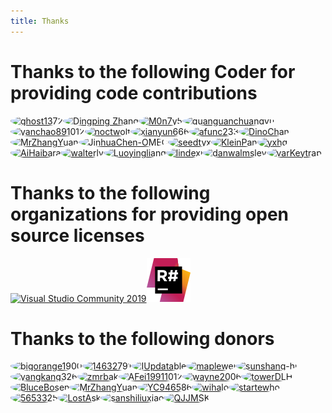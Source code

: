 ```yaml
---
title: Thanks
---
```


# Thanks to the following Coder for providing code contributions

<p><a style="border:0" href="https://github.com/ghost1372" target="_blank" rel="noopener"><img style="border-radius:50%!important" width="64" height="64" src="https://avatars0.githubusercontent.com/u/9213496?s=64&amp;v=4" alt="ghost1372"></a><a style="border:0" href="https://github.com/DingpingZhang" target="_blank" rel="noopener"><img style="border-radius:50%!important" width="64" height="64" src="https://avatars0.githubusercontent.com/u/8541016?s=64&v=4" alt="Dingping Zhang"></a><a style="border:0" href="https://github.com/M0n7y5" target="_blank" rel="noopener"><img style="border-radius:50%!important" width="64" height="64" src="https://avatars0.githubusercontent.com/u/17201053?s=64&v=4" alt="M0n7y5"></a><a style="border:0" href="https://github.com/guanguanchuangyu" target="_blank" rel="noopener"><img style="border-radius:50%!important" width="64" height="64" src="https://avatars1.githubusercontent.com/u/25916858?s=64&v=4" alt="guanguanchuangyu"></a><a style="border:0" href="https://github.com/yanchao891012" target="_blank" rel="noopener"><img style="border-radius:50%!important" width="64" height="64" src="https://avatars0.githubusercontent.com/u/16846702?s=64&v=4" alt="yanchao891012"></a><a style="border:0" href="https://github.com/noctwolf" target="_blank" rel="noopener"><img style="border-radius:50%!important" width="64" height="64" src="https://avatars3.githubusercontent.com/u/21022467?s=64&v=4" alt="noctwolf"></a><a style="border:0" href="https://github.com/xianyun666" target="_blank" rel="noopener"><img style="border-radius:50%!important" width="64" height="64" src="https://avatars1.githubusercontent.com/u/22339210?s=64&v=4" alt="xianyun666"></a><a style="border:0" href="https://github.com/afunc233" target="_blank" rel="noopener"><img style="border-radius:50%!important" width="64" height="64" src="https://avatars1.githubusercontent.com/u/19919631?s=64&v=4" alt="afunc233"></a><a style="border:0" href="https://github.com/DinoChan" target="_blank" rel="noopener"><img style="border-radius:50%!important" width="64" height="64" src="https://avatars1.githubusercontent.com/u/6076257?s=64&v=4" alt="DinoChan"></a><a style="border:0" href="https://github.com/MrZhangYuan" target="_blank" rel="noopener"><img style="border-radius:50%!important" width="64" height="64" src="https://avatars2.githubusercontent.com/u/16384123?s=64&v=4" alt="MrZhangYuan"></a><a style="border:0" href="https://github.com/JinhuaChen-OMEC" target="_blank" rel="noopener"><img style="border-radius:50%!important" width="64" height="64" src="https://avatars0.githubusercontent.com/u/47024703?s=64&v=4" alt="JinhuaChen-OMEC"></a><a style="border:0" href="https://github.com/seedtyx" target="_blank" rel="noopener"><img style="border-radius:50%!important" width="64" height="64" src="https://avatars2.githubusercontent.com/u/5851975?s=64&v=4" alt="seedtyx"></a><a style="border:0" href="https://github.com/KleinPan" target="_blank" rel="noopener"><img style="border-radius:50%!important" width="64" height="64" src="https://avatars2.githubusercontent.com/u/34428802?s=64&v=4" alt="KleinPan"></a><a style="border:0" href="https://github.com/yxhq" target="_blank" rel="noopener"><img style="border-radius:50%!important" width="64" height="64" src="https://avatars3.githubusercontent.com/u/10378954?s=64&v=4" alt="yxhq"></a><a style="border:0" href="https://github.com/AiHaibara" target="_blank" rel="noopener"><img style="border-radius:50%!important" width="64" height="64" src="https://avatars3.githubusercontent.com/u/5195234?s=64&v=4" alt="AiHaibara"></a><a style="border:0" href="https://github.com/walterlv" target="_blank" rel="noopener"><img style="border-radius:50%!important" width="64" height="64" src="https://avatars3.githubusercontent.com/u/9959623?s=64&v=4" alt="walterlv"></a><a style="border:0" href="https://github.com/Luoyingliang" target="_blank" rel="noopener"><img style="border-radius:50%!important" width="64" height="64" src="https://avatars2.githubusercontent.com/u/29297262?s=64&v=4" alt="Luoyingliang"></a><a style="border:0" href="https://github.com/lindexi" target="_blank" rel="noopener"><img style="border-radius:50%!important" width="64" height="64" src="https://avatars3.githubusercontent.com/u/16054566?s=64&v=4" alt="lindexi"></a><a style="border:0" href="https://github.com/danwalmsley" target="_blank" rel="noopener"><img style="border-radius:50%!important" width="64" height="64" src="https://avatars1.githubusercontent.com/u/4672627?s=64&v=4" alt="danwalmsley"></a><a style="border:0" href="https://github.com/varKeytrap" target="_blank" rel="noopener"><img style="border-radius:50%!important" width="64" height="64" src="https://avatars0.githubusercontent.com/u/17864005?s=64&v=4" alt="varKeytrap"></a></p>

# Thanks to the following organizations for providing open source licenses

<p><a style="border:0" href="https://visualstudio.microsoft.com/free-developer-offers/" target="_blank" rel="noopener"><img width="70" height="70" src="https://raw.githubusercontent.com/HandyOrg/HandyOrgResource/master/HandyControl/Resources/vs2019_logo.png" alt="Visual Studio Community 2019"></a><a style="border:0" href="https://www.jetbrains.com/?from=HandyControl" target="_blank" rel="noopener"><img width="70" height="70" src="https://raw.githubusercontent.com/HandyOrg/HandyOrgResource/master/HandyControl/Resources/resharper_logo.png" alt="JetBrains"></a></p>

# Thanks to the following donors

<p><a style="border:0" href="https://github.com/bigorange1900" target="_blank" rel="noopener"><img style="border-radius:50%!important" width="64" height="64" src="https://avatars1.githubusercontent.com/u/49062011?s=64&v=4" alt="bigorange1900"></a><a style="border:0" href="https://github.com/14632791" target="_blank" rel="noopener"><img style="border-radius:50%!important" style="border-radius:50%!important" width="64" height="64" src="https://avatars3.githubusercontent.com/u/27358331?s=64&v=4" alt="14632791"></a><a style="border:0" href="https://github.com/IUpdatable" target="_blank" rel="noopener"><img style="border-radius:50%!important" style="border-radius:50%!important" width="64" height="64" src="https://avatars2.githubusercontent.com/u/51181716?s=64&v=4" alt="IUpdatable"></a><a style="border:0" href="https://github.com/maplewei" target="_blank" rel="noopener"><img style="border-radius:50%!important" width="64" height="64" src="https://avatars1.githubusercontent.com/u/13778095?s=64&v=4" alt="maplewei"></a><a style="border:0" href="https://github.com/sunshang-hl" target="_blank" rel="noopener"><img style="border-radius:50%!important" width="64" height="64" src="https://avatars1.githubusercontent.com/u/34593206?s=64&v=4" alt="sunshang-hl"></a><a style="border:0" href="https://github.com/yangkang326" target="_blank" rel="noopener"><img style="border-radius:50%!important" width="64" height="64" src="https://avatars1.githubusercontent.com/u/51224259?s=64&v=4" alt="yangkang326"></a><a style="border:0" href="https://github.com/zmrbak" target="_blank" rel="noopener"><img style="border-radius:50%!important" width="64" height="64" src="https://avatars3.githubusercontent.com/u/7257543?s=64&v=4" alt="zmrbak"></a><a style="border:0" href="https://github.com/AFei19911012" target="_blank" rel="noopener"><img style="border-radius:50%!important" width="64" height="64" src="https://avatars0.githubusercontent.com/u/31465314?s=64&v=4" alt="AFei19911012"></a><a style="border:0" href="https://github.com/wayne2006" target="_blank" rel="noopener"><img style="border-radius:50%!important" width="64" height="64" src="https://avatars0.githubusercontent.com/u/21210915?s=64&v=4" alt="wayne2006"></a><a style="border:0" href="https://github.com/towerDLH" target="_blank" rel="noopener"><img style="border-radius:50%!important" width="64" height="64" src="https://avatars1.githubusercontent.com/u/53053537?s=64&v=4" alt="towerDLH"></a><a style="border:0" href="https://github.com/BluceBosen" target="_blank" rel="noopener"><img style="border-radius:50%!important" width="64" height="64" src="https://avatars3.githubusercontent.com/u/24750822?s=64&v=4" alt="BluceBosen"></a><a style="border:0" href="https://github.com/MrZhangYuan" target="_blank" rel="noopener"><img style="border-radius:50%!important" width="64" height="64" src="https://avatars2.githubusercontent.com/u/16384123?s=64&v=4" alt="MrZhangYuan"></a><a style="border:0" href="https://github.com/YC946586" target="_blank" rel="noopener"><img style="border-radius:50%!important" width="64" height="64" src="https://avatars2.githubusercontent.com/u/49895722?s=64&v=4" alt="YC946586"></a><a style="border:0" href="https://github.com/wihalo" target="_blank" rel="noopener"><img style="border-radius:50%!important" width="64" height="64" src="https://avatars0.githubusercontent.com/u/26402999?s=64&v=4" alt="wihalo"></a><a style="border:0" href="https://github.com/startewho" target="_blank" rel="noopener"><img style="border-radius:50%!important" width="64" height="64" src="https://avatars0.githubusercontent.com/u/898009?s=64&v=4" alt="startewho"></a><a style="border:0" href="https://github.com/5653325" target="_blank" rel="noopener"><img style="border-radius:50%!important" width="64" height="64" src="https://avatars1.githubusercontent.com/u/3361135?s=64&v=4" alt="5653325"></a><a style="border:0" href="https://github.com/LostAsk" target="_blank" rel="noopener"><img style="border-radius:50%!important" width="64" height="64" src="https://avatars0.githubusercontent.com/u/46678241?s=64&v=4" alt="LostAsk"></a><a style="border:0" href="https://github.com/sanshiliuxiao" target="_blank" rel="noopener"><img style="border-radius:50%!important" width="64" height="64" src="https://avatars3.githubusercontent.com/u/25658690?s=64&v=4" alt="sanshiliuxiao"></a><a style="border:0" href="https://github.com/QJJMSK" target="_blank" rel="noopener"><img style="border-radius:50%!important" width="64" height="64" src="https://avatars2.githubusercontent.com/u/28100716?s=64&v=4" alt="QJJMSK"></a></p>